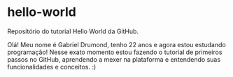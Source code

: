 # hello-world
Repositório do tutorial Hello World da GitHub.

Olá! Meu nome é Gabriel Drumond, tenho 22 anos e agora estou estudando programação! Nesse exato momento estou fazendo o tutorial de primeiros passos no GitHub, aprendendo a mexer na plataforma e entendendo suas funcionalidades e conceitos. :)
